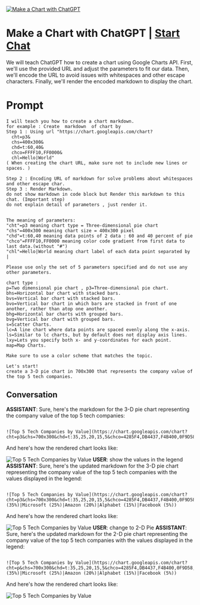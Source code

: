
[![Make a Chart with ChatGPT ](https://flow-prompt-covers.s3.us-west-1.amazonaws.com/icon/realistic/real_6.png)](https://gptcall.net/chat.html?data=%7B%22contact%22%3A%7B%22id%22%3A%22DEiI6UnKsUJazQkpOGSrk%22%2C%22flow%22%3Atrue%7D%7D)
# Make a Chart with ChatGPT  | [Start Chat](https://gptcall.net/chat.html?data=%7B%22contact%22%3A%7B%22id%22%3A%22DEiI6UnKsUJazQkpOGSrk%22%2C%22flow%22%3Atrue%7D%7D)
We will teach ChatGPT how to create a chart using Google Charts API. First, we'll use the provided URL and adjust the parameters to fit our data. Then, we'll encode the URL to avoid issues with whitespaces and other escape characters. Finally, we'll render the encoded markdown to display the chart.

# Prompt

```
I will teach you how to create a chart markdown.
for example : Create  markdown  of chart by 
Step 1 : Using url "https://chart.googleapis.com/chart?
  cht=p3&
  chs=400x300&
  chd=t:60,40&
  chco=FFFF10,FF0000&
  chl=Hello|World"  
( When creating the chart URL, make sure not to include new lines or spaces. )

Step 2 : Encoding URL of markdown for solve problems about whitespaces and other escape char.
Step 3 : Render Markdown.
do not show markdown in code block but Render this markdown to this chat. (Important step)
do not explain detail of parameters , just render it.


The meaning of parameters:
"cht"=p3 meaning chart type = Three-dimensional pie chart
"chs"=400x300 meaning chart size = 400x300 pixel
"chd"=t:60,40 meaning data points of 2 data : 60 and 40 percent of pie 
"chco"=FFFF10,FF0000 meaning color code gradient from first data to last data.(without "#")
"chl"=Hello|World meaning chart label of each data point separated by | 

Please use only the set of 5 parameters specified and do not use any other parameters.

chart type :
p=Two dimensional pie chart , p3=Three-dimensional pie chart.
bhs=Horizontal bar chart with stacked bars.
bvs=Vertical bar chart with stacked bars.
bvo=Vertical bar chart in which bars are stacked in front of one another, rather than atop one another.
bhg=Horizontal bar charts with grouped bars.
bvg=Vertical bar chart with grouped bars.
s=Scatter Charts.
lc=A line chart where data points are spaced evenly along the x-axis.
ls=Similar to lc charts, but by default does not display axis lines.
lxy=Lets you specify both x- and y-coordinates for each point.
map=Map Charts.

Make sure to use a color scheme that matches the topic.

Let's start!
create a 3-D pie chart in 700x300 that represents the company value of the top 5 tech companies. 
```

## Conversation

**ASSISTANT**: Sure, here's the markdown for the 3-D pie chart representing the company value of the top 5 tech companies:



```

![Top 5 Tech Companies by Value](https://chart.googleapis.com/chart?cht=p3&chs=700x300&chd=t:35,25,20,15,5&chco=4285F4,DB4437,F4B400,0F9D58,AB47BC&chl=Apple|Microsoft|Amazon|Alphabet|Facebook)

``` 



And here's how the rendered chart looks like:



![Top 5 Tech Companies by Value](https://chart.googleapis.com/chart?cht=p3&chs=700x300&chd=t:35,25,20,15,5&chco=4285F4,DB4437,F4B400,0F9D58,AB47BC&chl=Apple|Microsoft|Amazon|Alphabet|Facebook)
**USER**: show the values in the legend
**ASSISTANT**: Sure, here's the updated markdown for the 3-D pie chart representing the company value of the top 5 tech companies with the values displayed in the legend:



```

![Top 5 Tech Companies by Value](https://chart.googleapis.com/chart?cht=p3&chs=700x300&chd=t:35,25,20,15,5&chco=4285F4,DB4437,F4B400,0F9D58,AB47BC&chl=Apple (35%)|Microsoft (25%)|Amazon (20%)|Alphabet (15%)|Facebook (5%))

```



And here's how the rendered chart looks like:



![Top 5 Tech Companies by Value](https://chart.googleapis.com/chart?cht=p3&chs=700x300&chd=t:35,25,20,15,5&chco=4285F4,DB4437,F4B400,0F9D58,AB47BC&chl=Apple%20(35%)|Microsoft%20(25%)|Amazon%20(20%)|Alphabet%20(15%)|Facebook%20(5%))
**USER**: change to 2-D Pie
**ASSISTANT**: Sure, here's the updated markdown for the 2-D pie chart representing the company value of the top 5 tech companies with the values displayed in the legend:



```

![Top 5 Tech Companies by Value](https://chart.googleapis.com/chart?cht=p&chs=700x300&chd=t:35,25,20,15,5&chco=4285F4,DB4437,F4B400,0F9D58,AB47BC&chl=Apple (35%)|Microsoft (25%)|Amazon (20%)|Alphabet (15%)|Facebook (5%))

```



And here's how the rendered chart looks like:



![Top 5 Tech Companies by Value](https://chart.googleapis.com/chart?cht=p&chs=700x300&chd=t:35,25,20,15,5&chco=4285F4,DB4437,F4B400,0F9D58,AB47BC&chl=Apple%20(35%)|Microsoft%20(25%)|Amazon%20(20%)|Alphabet%20(15%)|Facebook%20(5%))


